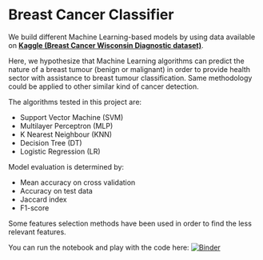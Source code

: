 # Breast Cancer Classifier

We build different Machine Learning-based models by using data available on 
[**Kaggle (Breast Cancer Wisconsin Diagnostic dataset)**](https://www.kaggle.com/uciml/breast-cancer-wisconsin-data). 

Here, we hypothesize that Machine Learning algorithms can predict the nature of a breast tumour (benign or malignant) in order 
to provide health sector with assistance to breast tumour classification. 
Same methodology could be applied to other similar kind of cancer detection.

The algorithms tested in this project are:
- Support Vector Machine (SVM)
- Multilayer Perceptron (MLP)
- K Nearest Neighbour (KNN)
- Decision Tree (DT)
- Logistic Regression (LR)

Model evaluation is determined by:
- Mean accuracy on cross validation
- Accuracy on test data
- Jaccard index
- F1-score

Some features selection methods have been used in order to find the less relevant features.

You can run the notebook and play with the code here: [![Binder](https://mybinder.org/badge_logo.svg)](https://mybinder.org/v2/gh/ealmenzar/BreastCancerClassifier/master?urlpath=https%3A%2F%2Fgithub.com%2Fealmenzar%2FBreastCancerClassifier%2FBreastCancerClassifier.ipynb)

